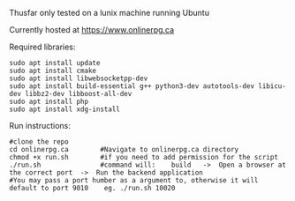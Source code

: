 Thusfar only tested on a lunix machine running Ubuntu

Currently hosted at https://www.onlinerpg.ca

Required libraries:

    sudo apt install update
    sudo apt install cmake
    sudo apt install libwebsocketpp-dev
    sudo apt install build-essential g++ python3-dev autotools-dev libicu-dev libbz2-dev libboost-all-dev
    sudo apt install php
    sudo apt install xdg-install

Run instructions:

    #clone the repo
    cd onlinerpg.ca        #Navigate to onlinerpg.ca directory
    chmod +x run.sh        #if you need to add permission for the script
    ./run.sh               #command will:    build   ->  Open a browser at the correct port  ->  Run the backend application
    #You may pass a port humber as a argument to, otherwise it will default to port 9010    eg. ./run.sh 10020
